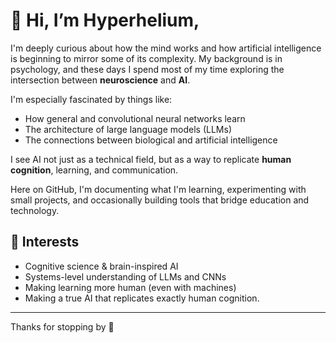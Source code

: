 # 👋 Hi, I’m Hyperhelium,

I'm deeply curious about how the mind works and how artificial intelligence is beginning to mirror some of its complexity. My background is in psychology, and these days I spend most of my time exploring the intersection between **neuroscience** and **AI**.

I'm especially fascinated by things like:

- How general and convolutional neural networks learn  
- The architecture of large language models (LLMs)  
- The connections between biological and artificial intelligence  

I see AI not just as a technical field, but as a way to replicate **human cognition**, learning, and communication.

Here on GitHub, I'm documenting what I'm learning, experimenting with small projects, and occasionally building tools that bridge education and technology.

## 🧠 Interests

- Cognitive science & brain-inspired AI  
- Systems-level understanding of LLMs and CNNs  
- Making learning more human (even with machines)
- Making a true AI that replicates exactly human cognition.

---

Thanks for stopping by 👋
